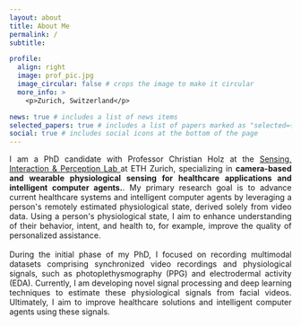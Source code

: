 ```yaml
---
layout: about
title: About Me
permalink: /
subtitle: 

profile:
  align: right
  image: prof_pic.jpg
  image_circular: false # crops the image to make it circular
  more_info: >
    <p>Zurich, Switzerland</p>

news: true # includes a list of news items
selected_papers: true # includes a list of papers marked as "selected={true}"
social: true # includes social icons at the bottom of the page
---
```


<div style="text-align: justify"> I am a PhD candidate with Professor Christian Holz at the <a href="https://siplab.org/">Sensing, Interaction & Perception Lab </a> at ETH Zurich, specializing in <b>camera-based and wearable physiological sensing for healthcare applications and intelligent computer agents.</b>. My primary research goal is to advance current healthcare systems and intelligent computer agents by leveraging a person's remotely estimated physiological state, derived solely from video data. Using a person's physiological state, I aim to enhance understanding of their behavior, intent, and health to, for example, improve the quality of personalized assistance. <br/><br/>
During the initial phase of my PhD, I focused on recording multimodal datasets comprising synchronized video recordings and physiological signals, such as photoplethysmography (PPG) and electrodermal activity (EDA). Currently, I am developing novel signal processing and deep learning techniques to estimate these physiological signals from facial videos. Ultimately, I aim to improve healthcare solutions and intelligent computer agents using these signals. <br/><br/> </div>
